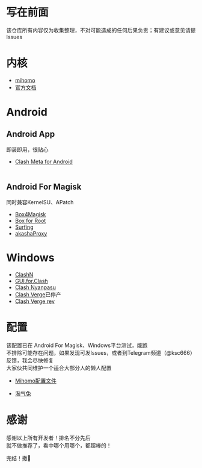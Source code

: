 写在前面<br>
====
该仓库所有内容仅为收集整理，不对可能造成的任何后果负责；有建议或意见请提Issues<br>

内核<br>
====
* [mihomo](https://github.com/MetaCubeX/mihomo)
* [官方文档](https://wiki.metacubex.one/config/general/)<br>

Android<br>
====
Android App<br>
-------
即装即用，很贴心<br>
* [Clash Meta for Android](https://github.com/MetaCubeX/ClashMetaForAndroid)<br><br>

Android For Magisk<br>
-------
同时兼容KernelSU、APatch
* [Box4Magisk](https://github.com/CHIZI-0618/box4magisk)
* [Box for Root](https://github.com/taamarin/box_for_magisk)
* [Surfing](https://github.com/MoGuangYu/Surfing)
* [akashaProxy](https://github.com/ModuleList/akashaProxy)<br>

Windows<br>
====
* [ClashN](https://github.com/2dust/clashN)
* [GUI.for.Clash](https://github.com/GUI-for-Cores/GUI.for.Clash)
* [Clash Nyanpasu](https://github.com/LibNyanpasu/clash-nyanpasu)
* [Clash Verge](https://github.com/zzzgydi/clash-verge)已停产
* [Clash Verge rev](https://github.com/clash-verge-rev/clash-verge-rev)<br>

配置<br>
====
该配置已在 Android For Magisk、Windows平台测试，能跑<br>
不排除可能存在问题，如果发现可发Issues，或者到Telegram频道（@ksc666）反馈，我会尽快修复<br>
大家伙共同维护一个适合大部分人的懒人配置<br>

* [Mihomo配置文件](https://github.com/XXOOXXXXX/Clash.Meta-mihomo-/blob/main/config.yaml)

* [淘气兔](https://vip.taoqitu.pro/index.html?register=rNh8X1zf)<br>

感谢<br>
====
感谢以上所有开发者！排名不分先后<br>
就不做推荐了，看中哪个用哪个，都超棒的！<br>

完结！撒🌸
